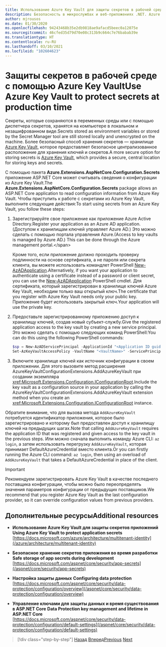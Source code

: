 ```yaml
---
title: Использование Azure Key Vault для защиты секретов в рабочей среде
description: Безопасность в микрослужбах и веб-приложениях .NET. Azure Key Vault предоставляет отличный способ работы с секретами приложений, которыми полностью управляют администраторы. Администраторы даже могут назначать и отзывать значения разработки без необходимости привлекать к этому разработчиков.
author: mjrousos
ms.date: 01/30/2020
ms.openlocfilehash: 94243468b35e2db9818ae9afacd5beec0a12075e
ms.sourcegitcommit: 46cfed35d79d70e08c313b9c664c7e76babab39e
ms.translationtype: HT
ms.contentlocale: ru-RU
ms.lasthandoff: 03/10/2021
ms.locfileid: "102604623"
---
```

# <a name="use-azure-key-vault-to-protect-secrets-at-production-time"></a><span data-ttu-id="c4eab-104">Защиты секретов в рабочей среде с помощью Azure Key Vault</span><span class="sxs-lookup"><span data-stu-id="c4eab-104">Use Azure Key Vault to protect secrets at production time</span></span>

<span data-ttu-id="c4eab-105">Секреты, которые сохраняются в переменных среды или с помощью диспетчера секретов, хранятся на компьютере в локальном и незашифрованном виде.</span><span class="sxs-lookup"><span data-stu-id="c4eab-105">Secrets stored as environment variables or stored by the Secret Manager tool are still stored locally and unencrypted on the machine.</span></span> <span data-ttu-id="c4eab-106">Более безопасный способ хранения секретов — хранилище [Azure Key Vault](https://azure.microsoft.com/services/key-vault/), которое предоставляет безопасное централизованное расположение для хранения ключей и секретов.</span><span class="sxs-lookup"><span data-stu-id="c4eab-106">A more secure option for storing secrets is [Azure Key Vault](https://azure.microsoft.com/services/key-vault/), which provides a secure, central location for storing keys and secrets.</span></span>

<span data-ttu-id="c4eab-107">С помощью пакета **Azure.Extensions.AspNetCore.Configuration.Secrets** приложение ASP.NET Core может считывать сведения о конфигурации из Azure Key Vault.</span><span class="sxs-lookup"><span data-stu-id="c4eab-107">The **Azure.Extensions.AspNetCore.Configuration.Secrets** package allows an ASP.NET Core application to read configuration information from Azure Key Vault.</span></span> <span data-ttu-id="c4eab-108">Чтобы приступить к работе с секретами из Azure Key Vault, выполните следующие действия:</span><span class="sxs-lookup"><span data-stu-id="c4eab-108">To start using secrets from an Azure Key Vault, you follow these steps:</span></span>

1. <span data-ttu-id="c4eab-109">Зарегистрируйте свое приложение как приложение Azure Active Directory.</span><span class="sxs-lookup"><span data-stu-id="c4eab-109">Register your application as an Azure AD application.</span></span> <span data-ttu-id="c4eab-110">(Доступом к хранилищам ключей управляет Azure AD.) Это можно сделать с помощью портала управления Azure.</span><span class="sxs-lookup"><span data-stu-id="c4eab-110">(Access to key vaults is managed by Azure AD.) This can be done through the Azure management portal.\</span></span>

   <span data-ttu-id="c4eab-111">Кроме того, если приложение должно проходить проверку подлинности на основе сертификата, а не пароля или секрета клиента, вы можете использовать командлет PowerShell [New-AzADApplication](/powershell/module/az.resources/new-azadapplication).</span><span class="sxs-lookup"><span data-stu-id="c4eab-111">Alternatively, if you want your application to authenticate using a certificate instead of a password or client secret, you can use the [New-AzADApplication](/powershell/module/az.resources/new-azadapplication) PowerShell cmdlet.</span></span> <span data-ttu-id="c4eab-112">Для сертификата, который зарегистрирован в хранилище ключей Azure Key Vault, необходим только ваш открытый ключ.</span><span class="sxs-lookup"><span data-stu-id="c4eab-112">The certificate that you register with Azure Key Vault needs only your public key.</span></span> <span data-ttu-id="c4eab-113">Приложение будет использовать закрытый ключ.</span><span class="sxs-lookup"><span data-stu-id="c4eab-113">Your application will use the private key.</span></span>

2. <span data-ttu-id="c4eab-114">Предоставьте зарегистрированному приложению доступ к хранилищу ключей, создав новый субъект-службу.</span><span class="sxs-lookup"><span data-stu-id="c4eab-114">Give the registered application access to the key vault by creating a new service principal.</span></span> <span data-ttu-id="c4eab-115">Это можно сделать с помощью следующих команд PowerShell:</span><span class="sxs-lookup"><span data-stu-id="c4eab-115">You can do this using the following PowerShell commands:</span></span>

   ```powershell
   $sp = New-AzADServicePrincipal -ApplicationId "<Application ID guid>"
   Set-AzKeyVaultAccessPolicy -VaultName "<VaultName>" -ServicePrincipalName $sp.ServicePrincipalNames[0] -PermissionsToSecrets all -ResourceGroupName "<KeyVault Resource Group>"
   ```

3. <span data-ttu-id="c4eab-116">Включите хранилище ключей как источник конфигурации в своем приложении. Для этого вызовите метод расширения AzureKeyVaultConfigurationExtensions.AddAzureKeyVault при создании экземпляра <xref:Microsoft.Extensions.Configuration.IConfigurationRoot>.</span><span class="sxs-lookup"><span data-stu-id="c4eab-116">Include the key vault as a configuration source in your application by calling the AzureKeyVaultConfigurationExtensions.AddAzureKeyVault extension method when you create an <xref:Microsoft.Extensions.Configuration.IConfigurationRoot> instance.</span></span>

<span data-ttu-id="c4eab-117">Обратите внимание, что для вызова метода `AddAzureKeyVault` потребуется идентификатор приложения, которое было зарегистрировано и которому был предоставлен доступ к хранилищу ключей на предыдущих шагах.</span><span class="sxs-lookup"><span data-stu-id="c4eab-117">Note that calling `AddAzureKeyVault` requires the application ID that was registered and given access to the key vault in the previous steps.</span></span> <span data-ttu-id="c4eab-118">Или можно сначала выполнить команду Azure CLI: `az login`, а затем использовать перегрузку `AddAzureKeyVault`, которая принимает DefaultAzureCredential вместо клиента.</span><span class="sxs-lookup"><span data-stu-id="c4eab-118">Or you can firstly running the Azure CLI command: `az login`, then using an overload of `AddAzureKeyVault` that takes a DefaultAzureCredential in place of the client.</span></span>

> [!IMPORTANT]
> <span data-ttu-id="c4eab-119">Рекомендуем зарегистрировать Azure Key Vault в качестве последнего поставщика конфигурации, чтобы можно было переопределять значения параметров конфигурации от предыдущих поставщиков.</span><span class="sxs-lookup"><span data-stu-id="c4eab-119">We recommend that you register Azure Key Vault as the last configuration provider, so it can override configuration values from previous providers.</span></span>

## <a name="additional-resources"></a><span data-ttu-id="c4eab-120">Дополнительные ресурсы</span><span class="sxs-lookup"><span data-stu-id="c4eab-120">Additional resources</span></span>

- <span data-ttu-id="c4eab-121">**Использование Azure Key Vault для защиты секретов приложений** </span><span class="sxs-lookup"><span data-stu-id="c4eab-121">**Using Azure Key Vault to protect application secrets** </span></span>\
  [https://docs.microsoft.com/azure/architecture/multitenant-identity](/azure/architecture/multitenant-identity)

- <span data-ttu-id="c4eab-122">**Безопасное хранение секретов приложения во время разработки** </span><span class="sxs-lookup"><span data-stu-id="c4eab-122">**Safe storage of app secrets during development** </span></span>\
  [https://docs.microsoft.com/aspnet/core/security/app-secrets](/aspnet/core/security/app-secrets)

- <span data-ttu-id="c4eab-123">**Настройка защиты данных** </span><span class="sxs-lookup"><span data-stu-id="c4eab-123">**Configuring data protection** </span></span>\
  [https://docs.microsoft.com/aspnet/core/security/data-protection/configuration/overview](/aspnet/core/security/data-protection/configuration/overview)

- <span data-ttu-id="c4eab-124">**Управление ключами для защиты данных и время существования в ASP.NET Core** </span><span class="sxs-lookup"><span data-stu-id="c4eab-124">**Data Protection key management and lifetime in ASP.NET Core** </span></span>\
  [https://docs.microsoft.com/aspnet/core/security/data-protection/configuration/default-settings](/aspnet/core/security/data-protection/configuration/default-settings)

>[!div class="step-by-step"]
><span data-ttu-id="c4eab-125">[Назад](developer-app-secrets-storage.md)
>[Вперед](../key-takeaways.md)</span><span class="sxs-lookup"><span data-stu-id="c4eab-125">[Previous](developer-app-secrets-storage.md)
[Next](../key-takeaways.md)</span></span>
